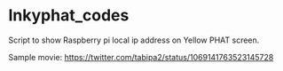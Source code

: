 # Inkyphat_codes

Script to show Raspberry pi local ip address on Yellow PHAT screen.

Sample movie:
https://twitter.com/tabipa2/status/1069141763523145728
